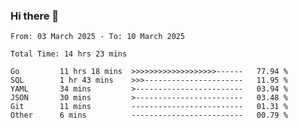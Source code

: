 ### Hi there 👋

<!--
**zhumeme/zhumeme** is a ✨ _special_ ✨ repository because its `README.md` (this file) appears on your GitHub profile.

Here are some ideas to get you started:

- 🔭 I’m currently working on ...
- 🌱 I’m currently learning ...
- 👯 I’m looking to collaborate on ...
- 🤔 I’m looking for help with ...
- 💬 Ask me about ...
- 📫 How to reach me: ...
- 😄 Pronouns: ...
- ⚡ Fun fact: ...
-->

<!--START_SECTION:waka-->

```all_time
From: 03 March 2025 - To: 10 March 2025

Total Time: 14 hrs 23 mins

Go         11 hrs 18 mins  >>>>>>>>>>>>>>>>>>>------   77.94 %
SQL        1 hr 43 mins    >>>----------------------   11.95 %
YAML       34 mins         >------------------------   03.94 %
JSON       30 mins         >------------------------   03.48 %
Git        11 mins         -------------------------   01.31 %
Other      6 mins          -------------------------   00.79 %
```

<!--END_SECTION:waka-->
